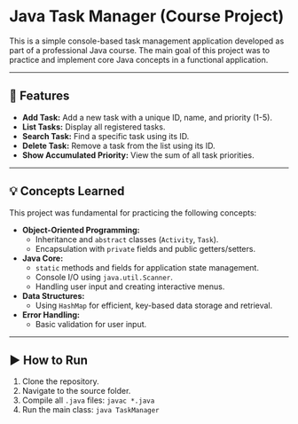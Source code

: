 # Java Task Manager (Course Project)

This is a simple console-based task management application developed as part of a professional Java course. The main goal of this project was to practice and implement core Java concepts in a functional application.

---

## 🚀 Features

* **Add Task:** Add a new task with a unique ID, name, and priority (1-5).
* **List Tasks:** Display all registered tasks.
* **Search Task:** Find a specific task using its ID.
* **Delete Task:** Remove a task from the list using its ID.
* **Show Accumulated Priority:** View the sum of all task priorities.

---

## 💡 Concepts Learned

This project was fundamental for practicing the following concepts:

* **Object-Oriented Programming:**
    * Inheritance and `abstract` classes (`Activity`, `Task`).
    * Encapsulation with `private` fields and public getters/setters.
* **Java Core:**
    * `static` methods and fields for application state management.
    * Console I/O using `java.util.Scanner`.
    * Handling user input and creating interactive menus.
* **Data Structures:**
    * Using `HashMap` for efficient, key-based data storage and retrieval.
* **Error Handling:**
    * Basic validation for user input.

---

## ▶️ How to Run

1.  Clone the repository.
2.  Navigate to the source folder.
3.  Compile all `.java` files: `javac *.java`
4.  Run the main class: `java TaskManager`